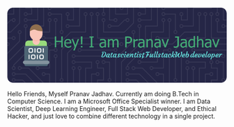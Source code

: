 ![Header](./your-header-image-name.png)

Hello Friends, Myself Pranav Jadhav. Currently am doing B.Tech in Computer Science. I am a Microsoft Office Specialist winner. I am Data Scientist, Deep Learning Engineer, Full Stack Web Developer, and Ethical Hacker, and just love to combine different technology in a single project.  

<!--
**pranavjadhav007/pranavjadhav007** is a ✨ _special_ ✨ repository because its `README.md` (this file) appears on your GitHub profile.

Here are some ideas to get you started:

- 🔭 I’m currently working on ...
- 🌱 I’m currently learning ...
- 👯 I’m looking to collaborate on ...
- 🤔 I’m looking for help with ...
- 💬 Ask me about ...
- 📫 How to reach me: ...
- 😄 Pronouns: ...
- ⚡ Fun fact: ...
-->
